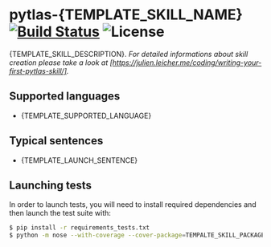 pytlas-{TEMPLATE_SKILL_NAME}  [![Build Status](https://travis-ci.org/atlassistant/pytlas-template.svg?branch=master)](https://travis-ci.org/atlassistant/pytlas-{TEMPLATE_SKILL_NAME}) ![License]( https://img.shields.io/badge/License-GPL%20v3-blue.svg)
===

{TEMPLATE_SKILL_DESCRIPTION}.
*For detailed informations about skill creation please take a look at [https://julien.leicher.me/coding/writing-your-first-pytlas-skill/].*


## Supported languages

- {TEMPLATE_SUPPORTED_LANGUAGE}

## Typical sentences

- {TEMPLATE_LAUNCH_SENTENCE}

## Launching tests

In order to launch tests, you will need to install required dependencies and then launch the test suite with:

```bash
$ pip install -r requirements_tests.txt
$ python -m nose --with-coverage --cover-package=TEMPALTE_SKILL_PACKAGE
```

